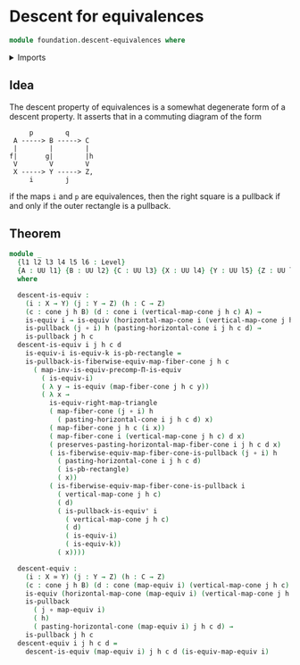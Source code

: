 # Descent for equivalences

```agda
module foundation.descent-equivalences where
```

<details><summary>Imports</summary>

```agda
open import foundation.cones-over-cospans
open import foundation.dependent-universal-property-equivalences
open import foundation.equivalences
open import foundation.functoriality-fibers-of-maps
open import foundation.universe-levels

open import foundation-core.function-types
open import foundation-core.pullbacks
```

</details>

## Idea

The descent property of equivalences is a somewhat degenerate form of a descent
property. It asserts that in a commuting diagram of the form

```text
     p        q
 A -----> B -----> C
 |        |        |
f|       g|        |h
 V        V        V
 X -----> Y -----> Z,
     i        j
```

if the maps `i` and `p` are equivalences, then the right square is a pullback if
and only if the outer rectangle is a pullback.

## Theorem

```agda
module _
  {l1 l2 l3 l4 l5 l6 : Level}
  {A : UU l1} {B : UU l2} {C : UU l3} {X : UU l4} {Y : UU l5} {Z : UU l6}
  where

  descent-is-equiv :
    (i : X → Y) (j : Y → Z) (h : C → Z)
    (c : cone j h B) (d : cone i (vertical-map-cone j h c) A) →
    is-equiv i → is-equiv (horizontal-map-cone i (vertical-map-cone j h c) d) →
    is-pullback (j ∘ i) h (pasting-horizontal-cone i j h c d) →
    is-pullback j h c
  descent-is-equiv i j h c d
    is-equiv-i is-equiv-k is-pb-rectangle =
    is-pullback-is-fiberwise-equiv-map-fiber-cone j h c
      ( map-inv-is-equiv-precomp-Π-is-equiv
        ( is-equiv-i)
        ( λ y → is-equiv (map-fiber-cone j h c y))
        ( λ x →
          is-equiv-right-map-triangle
          ( map-fiber-cone (j ∘ i) h
            ( pasting-horizontal-cone i j h c d) x)
          ( map-fiber-cone j h c (i x))
          ( map-fiber-cone i (vertical-map-cone j h c) d x)
          ( preserves-pasting-horizontal-map-fiber-cone i j h c d x)
          ( is-fiberwise-equiv-map-fiber-cone-is-pullback (j ∘ i) h
            ( pasting-horizontal-cone i j h c d)
            ( is-pb-rectangle)
            ( x))
          ( is-fiberwise-equiv-map-fiber-cone-is-pullback i
            ( vertical-map-cone j h c)
            ( d)
            ( is-pullback-is-equiv' i
              ( vertical-map-cone j h c)
              ( d)
              ( is-equiv-i)
              ( is-equiv-k))
            ( x))))

  descent-equiv :
    (i : X ≃ Y) (j : Y → Z) (h : C → Z)
    (c : cone j h B) (d : cone (map-equiv i) (vertical-map-cone j h c) A) →
    is-equiv (horizontal-map-cone (map-equiv i) (vertical-map-cone j h c) d) →
    is-pullback
      ( j ∘ map-equiv i)
      ( h)
      ( pasting-horizontal-cone (map-equiv i) j h c d) →
    is-pullback j h c
  descent-equiv i j h c d =
    descent-is-equiv (map-equiv i) j h c d (is-equiv-map-equiv i)
```
